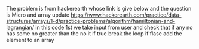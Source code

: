 The problem is from hackerearth whose link is give below and the question is Micro and array update
https://www.hackerearth.com/practice/data-structures/arrays/1-d/practice-problems/algorithm/hamiltonian-and-lagrangian/
in this code 1st we take input from user and check that if any no has some no greater than the no it if true break the loop if flase add the element to an array
